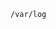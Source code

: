 <!-- usedin: [ _includes/_inlines/StackManagement/common/logging/logging_other-v1.md] -->

```
/var/log
```
